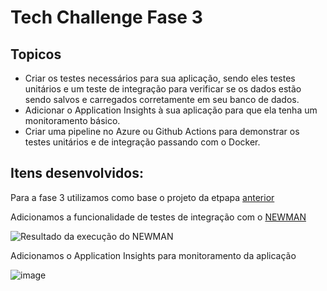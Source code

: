 # Tech Challenge Fase 3

## Topicos

- Criar os testes necessários para sua aplicação, sendo eles testes unitários e um teste de integração para verificar se os dados estão sendo salvos e carregados corretamente em seu banco de dados.
- Adicionar o Application Insights à sua aplicação para que ela tenha um monitoramento básico.
- Criar uma pipeline no Azure ou Github Actions para demonstrar os testes unitários e de integração passando com o Docker.

## Itens desenvolvidos:

Para a fase 3 utilizamos como base o projeto da etpapa [anterior](https://github.com/JairJr/TechChallenge2#readme)

Adicionamos a funcionalidade de testes de integração com o [NEWMAN](https://learning.postman.com/docs/collections/using-newman-cli/command-line-integration-with-newman/)

![Resultado da execução do NEWMAN](https://github.com/JairJr/TechChallenge2/assets/29376086/7c5559c9-cfa2-442c-bf2e-c5ec8f8dc6ba)

Adicionamos o Application Insights para monitoramento da aplicação

![image](https://github.com/JairJr/TechChallenge2/assets/29376086/9a9de0c4-e7d6-48ed-9006-9955576de6da)

